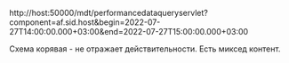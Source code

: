 ﻿
http://host:50000/mdt/performancedataqueryservlet?component=af.sid.host&begin=2022-07-27T14:00:00.000+03:00&end=2022-07-27T15:00:00.000+03:00

Схема корявая - не отражает действительности.
Есть миксед контент.
